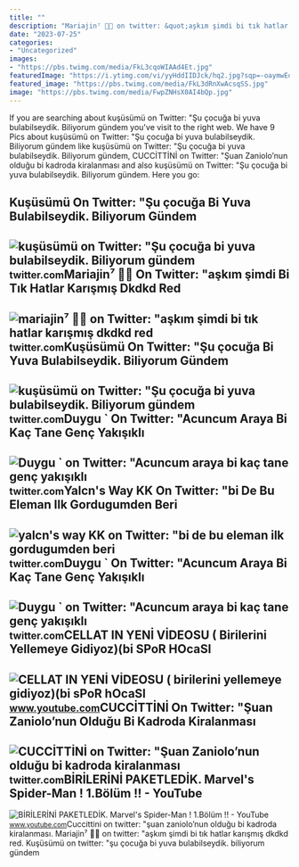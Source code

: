 ```yaml
---
title: ""
description: "Mariajin⁷ 🥢🍊 on twitter: &quot;aşkım şimdi bi tık hatlar karışmış dkdkd red"
date: "2023-07-25"
categories:
- "Uncategorized"
images:
- "https://pbs.twimg.com/media/FkL3cqoWIAAd4Et.jpg"
featuredImage: "https://i.ytimg.com/vi/yyHddIIDJck/hq2.jpg?sqp=-oaymwEoCOADEOgC8quKqQMcGADwAQH4Ac4DgALgA4oCDAgAEAEYRyBGKHIwDw==&amp;rs=AOn4CLBERf-kqRkLs4YGTmKizd066IeGlQ"
featured_image: "https://pbs.twimg.com/media/FkL3dRnXwAcsqSS.jpg"
image: "https://pbs.twimg.com/media/FwpZNHsX0AI4bQp.jpg"
---
```


If you are searching about kuşüsümü on Twitter: "Şu çocuğa bi yuva bulabilseydik. Biliyorum gündem you've visit to the right web. We have 9 Pics about kuşüsümü on Twitter: "Şu çocuğa bi yuva bulabilseydik. Biliyorum gündem like kuşüsümü on Twitter: "Şu çocuğa bi yuva bulabilseydik. Biliyorum gündem, CUCCİTTİNİ on Twitter: "Şuan Zaniolo’nun olduğu bi kadroda kiralanması and also kuşüsümü on Twitter: "Şu çocuğa bi yuva bulabilseydik. Biliyorum gündem. Here you go:

Kuşüsümü On Twitter: "Şu çocuğa Bi Yuva Bulabilseydik. Biliyorum Gündem
-----------------------------------------------------------------------

 ![kuşüsümü on Twitter: "Şu çocuğa bi yuva bulabilseydik. Biliyorum gündem](https://pbs.twimg.com/media/FwpZNHoX0AEuCvM.jpg) <small>twitter.com</small>Mariajin⁷ 🥢🍊 On Twitter: "aşkım şimdi Bi Tık Hatlar Karışmış Dkdkd Red
----------------------------------------------------------------------

 ![mariajin⁷ 🥢🍊 on Twitter: "aşkım şimdi bi tık hatlar karışmış dkdkd red](https://pbs.twimg.com/media/FzqXrEoaMAAiXNT.jpg) <small>twitter.com</small>Kuşüsümü On Twitter: "Şu çocuğa Bi Yuva Bulabilseydik. Biliyorum Gündem
-----------------------------------------------------------------------

 ![kuşüsümü on Twitter: "Şu çocuğa bi yuva bulabilseydik. Biliyorum gündem](https://pbs.twimg.com/media/FwpZNHsX0AI4bQp.jpg) <small>twitter.com</small>Duygu ` On Twitter: "Acuncum Araya Bi Kaç Tane Genç Yakışıklı
-------------------------------------------------------------

 ![Duygu ` on Twitter: "Acuncum araya bi kaç tane genç yakışıklı](https://pbs.twimg.com/media/FkL3cqoWIAAd4Et.jpg) <small>twitter.com</small>Yalcn's Way KK On Twitter: "bi De Bu Eleman Ilk Gordugumden Beri
----------------------------------------------------------------

 ![yalcn's way KK on Twitter: "bi de bu eleman ilk gordugumden beri](https://pbs.twimg.com/media/FwMw_3TX0AIZNIs.jpg) <small>twitter.com</small>Duygu ` On Twitter: "Acuncum Araya Bi Kaç Tane Genç Yakışıklı
-------------------------------------------------------------

 ![Duygu ` on Twitter: "Acuncum araya bi kaç tane genç yakışıklı](https://pbs.twimg.com/media/FkL3dRnXwAcsqSS.jpg) <small>twitter.com</small>CELLAT IN YENİ VİDEOSU ( Birilerini Yellemeye Gidiyoz)(bi SPoR HOcaSI
---------------------------------------------------------------------

 ![CELLAT IN YENİ VİDEOSU ( birilerini yellemeye gidiyoz)(bi sPoR hOcaSI](https://i.ytimg.com/vi/yyHddIIDJck/hq2.jpg?sqp=-oaymwEoCOADEOgC8quKqQMcGADwAQH4Ac4DgALgA4oCDAgAEAEYRyBGKHIwDw==&rs=AOn4CLBERf-kqRkLs4YGTmKizd066IeGlQ) <small>www.youtube.com</small>CUCCİTTİNİ On Twitter: "Şuan Zaniolo’nun Olduğu Bi Kadroda Kiralanması
----------------------------------------------------------------------

 ![CUCCİTTİNİ on Twitter: "Şuan Zaniolo’nun olduğu bi kadroda kiralanması](https://pbs.twimg.com/media/FpKoCt_XwAUEkD2.jpg) <small>twitter.com</small>BİRİLERİNİ PAKETLEDİK. Marvel's Spider-Man ! 1.Bölüm !! - YouTube
-----------------------------------------------------------------

 ![BİRİLERİNİ PAKETLEDİK. Marvel's Spider-Man ! 1.Bölüm !! - YouTube](https://i.ytimg.com/vi/yBg6VuJUMFk/maxresdefault.jpg) <small>www.youtube.com</small>Cucci̇tti̇ni̇ on twitter: "şuan zaniolo’nun olduğu bi kadroda kiralanması. Mariajin⁷ 🥢🍊 on twitter: "aşkım şimdi bi tık hatlar karışmış dkdkd red. Kuşüsümü on twitter: "şu çocuğa bi yuva bulabilseydik. biliyorum gündem
